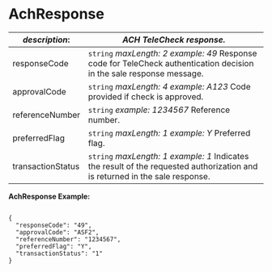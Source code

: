 
# AchResponse

| *description*:   | *ACH TeleCheck response.*|
|----|----|
| responseCode |    ``` string ```  *maxLength: 2 example: 49* Response code for TeleCheck authentication decision in the sale response message.|
| approvalCode |    ``` string ```  *maxLength: 4 example: A123* Code provided if check is approved.|
| referenceNumber |    ``` string ```  *example: 1234567* Reference number.|
| preferredFlag |    ``` string ```  *maxLength: 1 example: Y* Preferred flag.|
| transactionStatus |    ``` string ```  *maxLength: 1 example: 1* Indicates the result of the requested authorization and is returned in the sale response.|

**AchResponse Example:**

```{r}

{
  "responseCode": "49",
  "approvalCode": "ASF2",
  "referenceNumber": "1234567",
  "preferredFlag": "Y",
  "transactionStatus": "1"
}
```  
  

